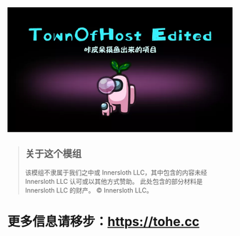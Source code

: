 <img src="Images/Cover.webp" alt="HostName"  />

> ## 关于这个模组
>
> 该模组不隶属于我们之中或 Innersloth LLC，其中包含的内容未经 Innersloth LLC 认可或以其他方式赞助。 此处包含的部分材料是 Innersloth LLC 的财产。 © Innersloth LLC。
>

# 更多信息请移步：https://tohe.cc